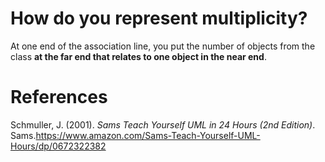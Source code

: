 # How do you represent multiplicity? 

At one end of the association line, you put the number of objects from the class **at the far end that relates to one object in the near end**. 




# References
Schmuller, J. (2001). *Sams Teach Yourself UML in 24 Hours (2nd Edition)*. Sams.<https://www.amazon.com/Sams-Teach-Yourself-UML-Hours/dp/0672322382>
